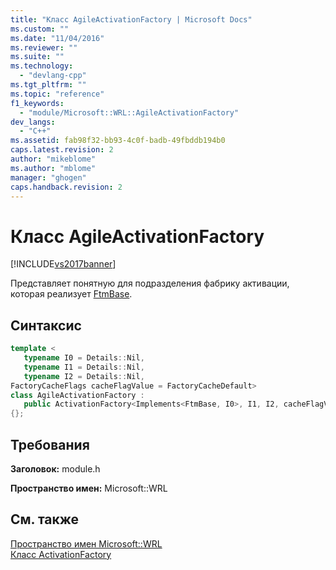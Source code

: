 ```yaml
---
title: "Класс AgileActivationFactory | Microsoft Docs"
ms.custom: ""
ms.date: "11/04/2016"
ms.reviewer: ""
ms.suite: ""
ms.technology: 
  - "devlang-cpp"
ms.tgt_pltfrm: ""
ms.topic: "reference"
f1_keywords: 
  - "module/Microsoft::WRL::AgileActivationFactory"
dev_langs: 
  - "C++"
ms.assetid: fab98f32-bb93-4c0f-badb-49fbddb194b0
caps.latest.revision: 2
author: "mikeblome"
ms.author: "mblome"
manager: "ghogen"
caps.handback.revision: 2
---
```

# Класс AgileActivationFactory
[!INCLUDE[vs2017banner](../assembler/inline/includes/vs2017banner.md)]

Представляет понятную для подразделения фабрику активации, которая реализует [FtmBase](../windows/ftmbase-class.md).  
  
## Синтаксис  
  
```cpp  
template <  
   typename I0 = Details::Nil,   
   typename I1 = Details::Nil,   
   typename I2 = Details::Nil,   
FactoryCacheFlags cacheFlagValue = FactoryCacheDefault>  
class AgileActivationFactory :   
   public ActivationFactory<Implements<FtmBase, I0>, I1, I2, cacheFlagValue>  
{};  
```  
  
## Требования  
 **Заголовок:** module.h  
  
 **Пространство имен:** Microsoft::WRL  
  
## См. также  
 [Пространство имен Microsoft::WRL](../windows/microsoft-wrl-namespace.md)   
 [Класс ActivationFactory](../windows/activationfactory-class.md)